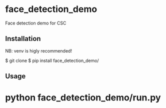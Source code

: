# face_detection_demo
Face detection demo for CSC

## Installation
NB: venv is higly recommended!

$ git clone
$ pip install face_detection_demo/

## Usage
# python face_detection_demo/run.py
